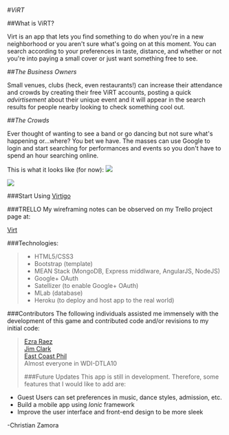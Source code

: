 #_*ViRT*_

##What is ViRT?  

Virt is an app that lets you find something to do when you're in a new neighborhood or you aren't  sure what's going on at this moment. You can search according to your preferences in taste, distance, and whether or not you're into paying a small cover or just want something free to see.

##_The Business Owners_  

Small venues, clubs (heck, even restaurants!) can increase their attendance and crowds by creating their free ViRT accounts, posting a quick _advirtisement_ about their unique event and it will appear in the search results for people nearby looking to check something cool out.


##_The Crowds_  

Ever thought of wanting to see a band or go dancing but not sure what's happening or...where? You bet we have.  The masses can use Google to login and start searching for performances and events so you don't have to spend an hour searching online.


This is what it looks like (for now):
[<img src="/images/virt_screenshot1.jpg">](/images/virt_screenshot1.jpg)

[<img src="/images/virt_screenshot2.jpg">](/images/virt_screenshot2.jpg)


###Start Using
 [Virtigo](https://warm-island-81233.herokuapp.com/)

###TRELLO
My wireframing notes can be observed on my Trello project page at:

 [Virt](https://trello.com/b/UVUMGjLA/virt)
 
###Technologies:
>- HTML5/CSS3  
>- Bootstrap (template)
>- MEAN Stack (MongoDB, Express middlware, AngularJS, NodeJS)
>- Google+ OAuth
>- Satellizer (to enable Google+ OAuth)
>- MLab (database)
>- Heroku (to deploy and host app to the real world)  

###Contributors
The following individuals assisted me immensely with the development of this game and contributed code and/or revisions to my initial code:
>[Ezra Raez](https://github.com/EARnagram)        
>[Jim Clark](https://github.com/jim-clark)  
>[East Coast Phil](https://github.com/philco)  
>Almost everyone in WDI-DTLA10
>
>###Future Updates
>This app is still in development.  Therefore, some features that I would like to add are:  
- Guest Users can set preferences in music, dance styles, admission, etc.
- Build a mobile app using _Ionic_ framework  
- Improve the user interface and front-end design to be more sleek
>  
>  
-Christian Zamora
